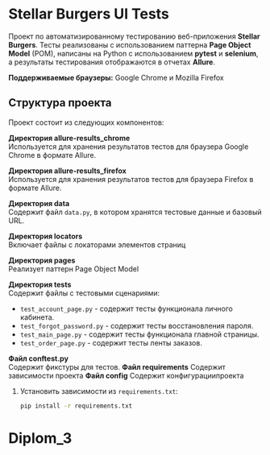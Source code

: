 

# Stellar Burgers UI Tests

Проект по автоматизированному тестированию веб-приложения **Stellar Burgers**. Тесты реализованы с использованием паттерна **Page Object Model** (POM), написаны на Python с использованием **pytest** и **selenium**, а результаты тестирования отображаются в отчетах **Allure**.

**Поддерживаемые браузеры:**
Google Chrome и
Mozilla Firefox
## Структура проекта

Проект состоит из следующих компонентов:

**Директория allure-results_chrome**  
   Используется для хранения результатов тестов для браузера Google Chrome в формате Allure.

**Директория allure-results_firefox**  
   Используется для хранения результатов тестов для браузера Firefox в формате Allure.

**Директория data**  
   Содержит файл `data.py`, в котором хранятся тестовые данные и базовый URL.

**Директория locators**  
   Включает файлы с локаторами элементов страниц

**Директория pages**  
   Реализует паттерн Page Object Model

**Директория tests**  
   Содержит файлы с тестовыми сценариями:
   - `test_account_page.py` - содержит тесты функционала личного кабинета.
   - `test_forgot_password.py` - содержит тесты восстановления пароля.
   - `test_main_page.py` - содержит тесты функционала главной страницы.
   - `test_order_page.py` - содержит тесты ленты заказов.

**Файл conftest.py**  
   Содержит фикстуры для тестов.
**Файл requirements**
  Cодержит зависимости проекта
**Файл config**
  Содержит конфигурациипроекта


1. Установить зависимости из `requirements.txt`:
   ```bash
   pip install -r requirements.txt

# Diplom_3
